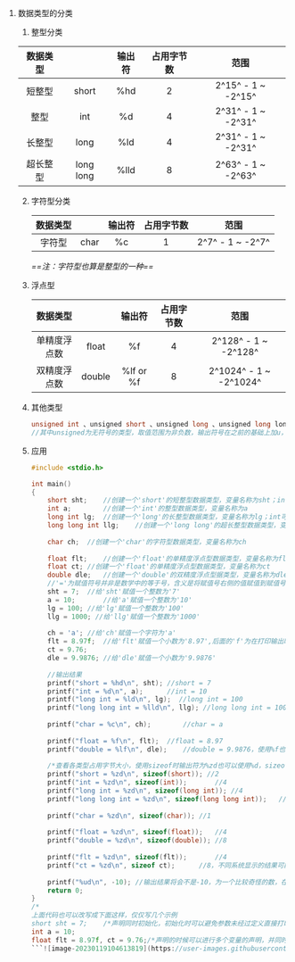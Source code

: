 1. 数据类型的分类

   1. 整型分类

   | 数据类型 |           | 输出符 | 占用字节数 |        范围        |
   | :------: | :-------: | :----: | :--------: | :----------------: |
   |  短整型  |   short   |  %hd   |     2      | 2^15^ - 1 ~ -2^15^ |
   |   整型   |    int    |   %d   |     4      | 2^31^ - 1 ~ -2^31^ |
   |  长整型  |   long    |  %ld   |     4      | 2^31^ - 1 ~ -2^31^ |
   | 超长整型 | long long |  %lld  |     8      | 2^63^ - 1 ~ -2^63^ |

   2. 字符型分类
   
      | 数据类型 |      | 输出符 | 占用字节数 |       范围       |
      | :------: | :--: | :----: | :--------: | :--------------: |
      |  字符型  | char |   %c   |     1      | 2^7^ - 1 ~ -2^7^ |
   
       *==注：字符型也算是整型的一种==*
   
   3. 浮点型
   
      |   数据类型   |        |  输出符   | 占用字节数 |          范围          |
      | :----------: | :----: | :-------: | :--------: | :--------------------: |
      | 单精度浮点数 | float  |    %f     |     4      |  2^128^ - 1 ~ -2^128^  |
      | 双精度浮点数 | double | %lf or %f |     8      | 2^1024^ - 1 ~ -2^1024^ |
      
      
      
   4. 其他类型
   
      ```c
      unsigned int 、unsigned short 、unsigned long 、unsigned long long、unsigned char unsigned 、float unsigned double unsigned 、long double 、long double
      //其中unsigned为无符号的类型，取值范围为非负数，输出符号在之前的基础上加u，例如：unsigned int %ud
      ```
   
   5. 应用
   
      ``` c
      #include <stdio.h>
      
      int main()
      {
          short sht;	//创建一个'short'的短整型数据类型，变量名称为sht；int可省略
          int a;		//创建一个'int'的整型数据类型，变量名称为a
          long int lg;	//创建一个'long'的长整型数据类型，变量名称为lg；int可省略
          long long int llg;	//创建一个'long long'的超长整型数据类型，变量名称为llg；int可省略
       
          char ch;	//创建一个'char'的字符型数据类型，变量名称为ch
          
          float flt;	//创建一个'float'的单精度浮点型数据类型，变量名称为flt
          float ct;	//创建一个'float'的单精度浮点型数据类型，变量名称为ct
          double dle;	//创建一个'double'的双精度浮点型据类型，变量名称为dle
          //'='为赋值符号并非是数学中的等于号，含义是将赋值号右侧的值赋值到赋值号左侧
          sht = 7;	//给'sht'赋值一个整数为'7'
          a = 10;		//给'a'赋值一个整数为'10'
          lg = 100;	//给'lg'赋值一个整数为'100'
          llg = 1000; //给'llg'赋值一个整数为'1000'
          
          ch = 'a';	//给'ch'赋值一个字符为'a'
          flt = 8.97f;	//给'flt'赋值一个小数为'8.97',后面的'f'为在打印输出时不会输出转换double
          ct = 9.76;
          dle = 9.9876; //给'dle'赋值一个小数为'9.9876'
          
          //输出结果
          printf("short = %hd\n", sht);	//short = 7
          printf("int = %d\n", a);		//int = 10
          printf("long int = %ld\n", lg);  //long int = 100
          printf("long long int = %lld\n", llg); //long long int = 1000
          
          printf("char = %c\n", ch);		//char = a
          
          printf("float = %f\n", flt);	//float = 8.97
          printf("double = %lf\n", dle);	//double = 9.9876，使用%f也可以
          
          /*查看各类型占用字节大小，使用sizeof时输出符为%zd也可以使用%d，sizeof在查看数据类型时需要加'()'，在查看变量时可		以不添加，但建议添加上*/
          printf("short = %zd\n", sizeof(short)); //2
          printf("int = %zd\n", sizeof(int));		//4
          printf("long int = %zd\n", sizeof(long int));	//4
          printf("long long int = %zd\n", sizeof(long long int));	//8
          
          printf("char = %zd\n", sizeof(char));	//1
          
          printf("float = %zd\n", sizeof(float));	//4
          printf("double = %zd\n", sizeof(double)); //8
          
          printf("flt = %zd\n", sizeof(flt));		//4
          printf("ct = %zd\n", sizeof ct);		//8，不同系统显示的结果可能不同，下图为windows系统下的结果
          
          printf("%ud\n", -10);	//输出结果将会不是-10，为一个比较奇怪的数，在使用unsigned时输出的数必须为f
          return 0;
      }
      /*
      上面代码也可以改写成下面这样，仅仅写几个示例
      short sht = 7;	/*声明同时初始化，初始化时可以避免参数未经过定义直接打印，倒是打印出来的数字是比较奇怪的数字，也可以					在初始化后再次赋值，最后输出的结果将是最后一次赋值的结果*/
      int a = 10;
      float flt = 8.97f, ct = 9.76;/*声明的时候可以进行多个变量的声明，并同时进行初始化，但不建议声明的变量仅有个别进行初							始化，同时声明多个变量时使用','隔开变量名*/
      ```![image-20230119104613819](https://user-images.githubusercontent.com/58361326/213431738-84d5c7ff-4d0f-4ece-92c6-10d46ec7470f.png)

      
